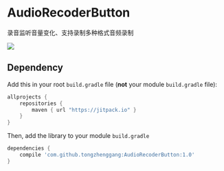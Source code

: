 # AudioRecoderButton
录音监听音量变化、支持录制多种格式音频录制

[![](https://jitpack.io/v/tongzhenggang/AudioRecoderButton.svg)](https://jitpack.io/#tongzhenggang/AudioRecoderButton)
## Dependency

Add this in your root `build.gradle` file (**not** your module `build.gradle` file):

```gradle
allprojects {
	repositories {
        maven { url "https://jitpack.io" }
    }
}
```

Then, add the library to your module `build.gradle`
```gradle
dependencies {
    compile 'com.github.tongzhenggang:AudioRecoderButton:1.0'
}
```
